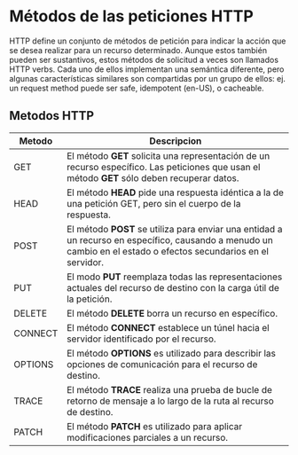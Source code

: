 # Métodos de las peticiones HTTP

HTTP define un conjunto de métodos de petición para indicar la acción que se desea realizar para un recurso determinado. Aunque estos también pueden ser sustantivos, estos métodos de solicitud a veces son llamados HTTP verbs. Cada uno de ellos implementan una semántica diferente, pero algunas características similares son compartidas por un grupo de ellos: ej. un request method puede ser safe, idempotent (en-US), o cacheable.

## Metodos HTTP

| Metodo | Descripcion |
|---|---|
| GET | El método **GET** solicita una representación de un recurso específico. Las peticiones que usan el método **GET** sólo deben recuperar datos. |
| HEAD | El método **HEAD** pide una respuesta idéntica a la de una petición GET, pero sin el cuerpo de la respuesta. |
| POST | El método **POST** se utiliza para enviar una entidad a un recurso en específico, causando a menudo un cambio en el estado o efectos secundarios en el servidor. |
| PUT | El modo **PUT** reemplaza todas las representaciones actuales del recurso de destino con la carga útil de la petición. |
| DELETE | El método **DELETE** borra un recurso en específico. |
| CONNECT | El método **CONNECT** establece un túnel hacia el servidor identificado por el recurso. |
| OPTIONS | El método **OPTIONS** es utilizado para describir las opciones de comunicación para el recurso de destino. |
| TRACE | El método **TRACE** realiza una prueba de bucle de retorno de mensaje a lo largo de la ruta al recurso de destino. |
| PATCH | El método **PATCH** es utilizado para aplicar modificaciones parciales a un recurso. |